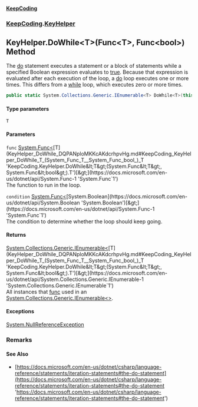 #### [KeepCoding](index.md 'index')
### [KeepCoding](KeepCoding.md 'KeepCoding').[KeyHelper](KeyHelper.md 'KeepCoding.KeyHelper')
## KeyHelper.DoWhile&lt;T&gt;(Func&lt;T&gt;, Func&lt;bool&gt;) Method
The [do](https://docs.microsoft.com/en-us/dotnet/csharp/language-reference/keywords/do 'https://docs.microsoft.com/en-us/dotnet/csharp/language-reference/keywords/do') statement executes a statement or a block of statements while a specified Boolean expression evaluates to [true](https://docs.microsoft.com/en-us/dotnet/csharp/language-reference/builtin-types/bool 'https://docs.microsoft.com/en-us/dotnet/csharp/language-reference/builtin-types/bool'). Because that expression is evaluated after each execution of the loop, a [do](https://docs.microsoft.com/en-us/dotnet/csharp/language-reference/keywords/do 'https://docs.microsoft.com/en-us/dotnet/csharp/language-reference/keywords/do') loop executes one or more times. This differs from a [while](https://docs.microsoft.com/en-us/dotnet/csharp/language-reference/keywords/while 'https://docs.microsoft.com/en-us/dotnet/csharp/language-reference/keywords/while') loop, which executes zero or more times.  
```csharp
public static System.Collections.Generic.IEnumerable<T> DoWhile<T>(this System.Func<T> func, System.Func<bool> condition);
```
#### Type parameters
<a name='KeepCoding_KeyHelper_DoWhile_T_(System_Func_T__System_Func_bool_)_T'></a>
`T`  
  
#### Parameters
<a name='KeepCoding_KeyHelper_DoWhile_T_(System_Func_T__System_Func_bool_)_func'></a>
`func` [System.Func&lt;](https://docs.microsoft.com/en-us/dotnet/api/System.Func-1 'System.Func`1')[T](KeyHelper_DoWhile_DQPANploMKKcAKdcrhpvHg.md#KeepCoding_KeyHelper_DoWhile_T_(System_Func_T__System_Func_bool_)_T 'KeepCoding.KeyHelper.DoWhile&lt;T&gt;(System.Func&lt;T&gt;, System.Func&lt;bool&gt;).T')[&gt;](https://docs.microsoft.com/en-us/dotnet/api/System.Func-1 'System.Func`1')  
The function to run in the loop.
  
<a name='KeepCoding_KeyHelper_DoWhile_T_(System_Func_T__System_Func_bool_)_condition'></a>
`condition` [System.Func&lt;](https://docs.microsoft.com/en-us/dotnet/api/System.Func-1 'System.Func`1')[System.Boolean](https://docs.microsoft.com/en-us/dotnet/api/System.Boolean 'System.Boolean')[&gt;](https://docs.microsoft.com/en-us/dotnet/api/System.Func-1 'System.Func`1')  
The condition to determine whether the loop should keep going.
  
#### Returns
[System.Collections.Generic.IEnumerable&lt;](https://docs.microsoft.com/en-us/dotnet/api/System.Collections.Generic.IEnumerable-1 'System.Collections.Generic.IEnumerable`1')[T](KeyHelper_DoWhile_DQPANploMKKcAKdcrhpvHg.md#KeepCoding_KeyHelper_DoWhile_T_(System_Func_T__System_Func_bool_)_T 'KeepCoding.KeyHelper.DoWhile&lt;T&gt;(System.Func&lt;T&gt;, System.Func&lt;bool&gt;).T')[&gt;](https://docs.microsoft.com/en-us/dotnet/api/System.Collections.Generic.IEnumerable-1 'System.Collections.Generic.IEnumerable`1')  
All instances that [func](KeyHelper_DoWhile_DQPANploMKKcAKdcrhpvHg.md#KeepCoding_KeyHelper_DoWhile_T_(System_Func_T__System_Func_bool_)_func 'KeepCoding.KeyHelper.DoWhile&lt;T&gt;(System.Func&lt;T&gt;, System.Func&lt;bool&gt;).func') used in an [System.Collections.Generic.IEnumerable&lt;&gt;](https://docs.microsoft.com/en-us/dotnet/api/System.Collections.Generic.IEnumerable-1 'System.Collections.Generic.IEnumerable`1').
#### Exceptions
[System.NullReferenceException](https://docs.microsoft.com/en-us/dotnet/api/System.NullReferenceException 'System.NullReferenceException')  
### Remarks
#### See Also
- [https://docs.microsoft.com/en-us/dotnet/csharp/language-reference/statements/iteration-statements#the-do-statement](https://docs.microsoft.com/en-us/dotnet/csharp/language-reference/statements/iteration-statements#the-do-statement 'https://docs.microsoft.com/en-us/dotnet/csharp/language-reference/statements/iteration-statements#the-do-statement')
